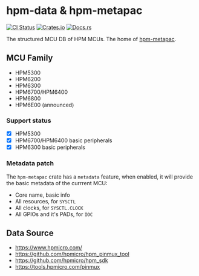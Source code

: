 # hpm-data & hpm-metapac

[![CI Status][badge-actions]][actions-build]
[![Crates.io][badge-crates-io]][crates-io]
[![Docs.rs][badge-docs-rs]][docs-rs]

[badge-actions]: https://img.shields.io/github/actions/workflow/status/andelf/hpm-data/build.yml?style=for-the-badge&label=CI&20Tests
[actions-build]: https://github.com/andelf/hpm-data/actions/workflows/build.yml
[badge-crates-io]: https://img.shields.io/crates/v/hpm-metapac.svg?style=for-the-badge
[crates-io]: https://crates.io/crates/hpm-metapac
[badge-docs-rs]: https://img.shields.io/docsrs/hpm-metapac?style=for-the-badge
[docs-rs]: https://docs.rs/hpm-metapac

The structured MCU DB of HPM MCUs. The home of [hpm-metapac][docs-rs].

## MCU Family

- HPM5300
- HPM6200
- HPM6300
- HPM6700/HPM6400
- HPM6800
- HPM6E00 (announced)

### Support status

- [x] HPM5300
- [x] HPM6700/HPM6400 basic peripherals
- [x] HPM6300 basic peripherals

### Metadata patch

The `hpm-metapac` crate has a `metadata` feature, when enabled, it will provide the basic metadata of the currrent MCU:

- Core name, basic info
- All resources, for `SYSCTL`
- All clocks, for `SYSCTL.CLOCK`
- All GPIOs and it's PADs, for `IOC`

## Data Source

- <https://www.hpmicro.com/>
- <https://github.com/hpmicro/hpm_pinmux_tool>
- <https://github.com/hpmicro/hpm_sdk>
- <https://tools.hpmicro.com/pinmux>
